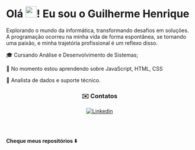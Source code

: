 <h1>Olá <img src="https://raw.githubusercontent.com/kaueMarques/kaueMarques/master/hi.gif" height="30px">! Eu sou o Guilherme Henrique</h1>
<p>
Explorando o mundo da informática, transformando desafios em soluções. A
programação ocorreu na minha vida de forma espontânea, se tornando uma paixão, e minha
trajetória profissional é um reflexo disso.
</p>
<div>
<p align="left">
🎓    Cursando Análise e Desenvolvimento de Sistemas;
</p>
<p>
🌱   No momento estou aprendendo sobre JavaScript, HTML, CSS
</p>
<p align="left">
🔰    Analista de dados e suporte técnico.
</p>
</div>

<div align="center">
<h3> ✉️ Contatos </h3>

[![Linkedin](https://img.shields.io/badge/LinkedIn-0077B5?style=for-the-badge&logo=linkedin&logoColor=white)](www.linkedin.com/in/guilherme-nunes-332302176)
</div><br><br>


 
<strong>Cheque meus repositórios ⬇️</strong>
</div>
